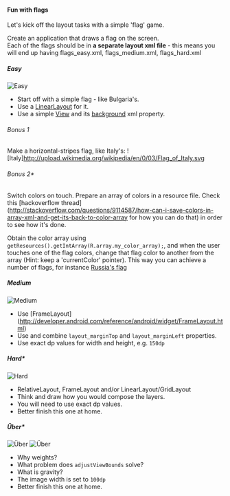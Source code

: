 #### Fun with flags
Let's kick off the layout tasks with a simple 'flag' game.

Create an application that draws a flag on the screen.   
Each of the flags should be in **a separate layout xml file** - this means you will end up having flags_easy.xml, flags_medium.xml, flags_hard.xml
##### Easy 
![Easy](http://i.imgur.com/AgJTRCRl.jpg)
- Start off with a simple flag - like Bulgaria's. 
- Use a [LinearLayout](http://developer.android.com/guide/topics/ui/layout/linear.html) for it.
- Use a simple [View](http://developer.android.com/reference/android/view/View.html) and its [background](http://developer.android.com/reference/android/view/View.html#attr_android:background) xml property.

###### Bonus 1 
Make a horizontal-stripes flag, like Italy's:
![Italy]http://upload.wikimedia.org/wikipedia/en/0/03/Flag_of_Italy.svg

###### Bonus 2*
Switch colors on touch. 
Prepare an array of colors in a resource file. Check this [hackoverflow thread](http://stackoverflow.com/questions/9114587/how-can-i-save-colors-in-array-xml-and-get-its-back-to-color-array for how you can do that) in order to see how it's done.  

Obtain the color array using `getResources().getIntArray(R.array.my_color_array);`, and when the user touches one of the flag colors, change that flag color to another from the array (Hint: keep a 'currentColor' pointer). This way you can achieve a number of flags, for instance [Russia's flag](http://upload.wikimedia.org/wikipedia/en/archive/f/f3/20120812153730!Flag_of_Russia.svg)


##### Medium
![Medium](http://i.imgur.com/Zzr2QwWl.jpg)
- Use [FrameLayout] (http://developer.android.com/reference/android/widget/FrameLayout.html) 
- Use and combine `layout_marginTop` and `layout_marginLeft` properties.
- Use exact dp values for width and height, e.g. `150dp` 

##### Hard*
![Hard](http://i.imgur.com/mgtulWR.png)
- RelativeLayout, FrameLayout and/or LinearLayout/GridLayout
- Think and draw how you would compose the layers.
- You will need to use exact dp values.
- Better finish this one at home. 

##### Über*
![Über](http://i.imgur.com/MFjxSyU.png)
![Über](http://i.imgur.com/V9Efq4V.png)
- Why weights?
- What problem does `adjustViewBounds` solve?
- What is gravity?
- The image width is set to `100dp`
- Better finish this one at home. 

